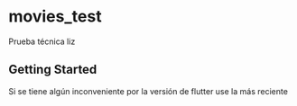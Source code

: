 # movies_test

Prueba técnica liz

## Getting Started

Si se tiene algún inconveniente por la versión de flutter use la más reciente 

